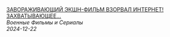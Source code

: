 <!--2024-12-22 12:00:51-->
<div class="yb">
  <a class="nodecor" href="/posts.html?filmy/zavorajivajushchij_ekshn-film_vzorval_internet_zahvatyvajushchee_shoustalnaya_kolybel">
    <img class="preview" data-videoid="hCOTpC0qhIA" src="https://i1.ytimg.com/vi/hCOTpC0qhIA/hqdefault.jpg" align="middle" alt="">
  </a>
  <div class="inlbl text">
    <a class="nodecor" href="/posts.html?filmy/zavorajivajushchij_ekshn-film_vzorval_internet_zahvatyvajushchee_shoustalnaya_kolybel">ЗАВОРАЖИВАЮЩИЙ ЭКШН-ФИЛЬМ ВЗОРВАЛ ИНТЕРНЕТ! ЗАХВАТЫВАЮЩЕЕ...</a><br>
    <i class="smaller2">Военные Фильмы и Сериалы</i><br>
    <i class="smaller3">2024-12-22</i>
  </div>
</div>
